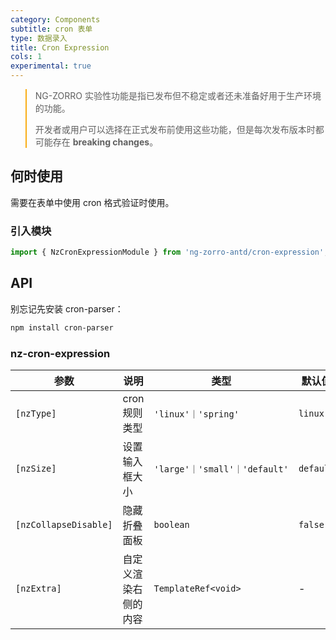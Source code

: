 ```yaml
---
category: Components
subtitle: cron 表单
type: 数据录入
title: Cron Expression
cols: 1
experimental: true
---
```


<blockquote style="border-color: #faad14;">
<p>NG-ZORRO 实验性功能是指已发布但不稳定或者还未准备好用于生产环境的功能。</p>
<p>开发者或用户可以选择在正式发布前使用这些功能，但是每次发布版本时都可能存在 <strong>breaking changes</strong>。</p>
</blockquote>

## 何时使用

需要在表单中使用 cron 格式验证时使用。

### 引入模块

```ts
import { NzCronExpressionModule } from 'ng-zorro-antd/cron-expression';
```

## API

别忘记先安装 cron-parser：

```sh
npm install cron-parser
```

### nz-cron-expression

| 参数             | 说明             | 类型                          | 默认值      |
|----------------|----------------|-----------------------------|----------|
| `[nzType]` | cron 规则类型      | `'linux'｜'spring'`          | `linux`  |
| `[nzSize]`     | 设置输入框大小        | `'large'｜'small'｜'default'` | `default` |
| `[nzCollapseDisable]`  | 隐藏折叠面板         | `boolean`                   | `false`  |
| `[nzExtra]`     | 自定义渲染右侧的内容 | `TemplateRef<void>`         | -        |